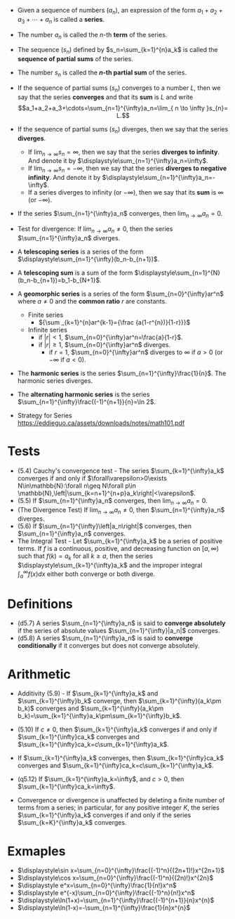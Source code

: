 
- Given a sequence of numbers $(a_{n})$, an expression of the form $a_1+a_2+a_3+\cdots+a_n$ is called a **series**.
- The number $a_n$ is called the $n$-th **term** of the series.
- The sequence $(s_n)$ defined by $s_n=\sum_{k=1}^{n}a_k$ is called the **sequence of partial sums** of the series.
- The number $s_n$ is called the **$n$-th partial sum** of the series.
- If the sequence of partial sums $(s_n)$ converges to a number $L$, then we say that the series **converges** and that its **sum** is $L$ and write $$a_1+a_2+a_3+\cdots=\sum_{n=1}^{\infty}a_n=\lim_{ n \to \infty }s_{n}= L.$$
- If the sequence of partial sums $(s_n)$ diverges, then we say that the series **diverges**.
  - If $\displaystyle\lim_{n\to\infty}s_n=\infty$, then we say that the series **diverges to infinity**. And denote it by $\displaystyle\sum_{n=1}^{\infty}a_n=\infty$.
  - If $\displaystyle\lim_{n\to\infty}s_n=-\infty$, then we say that the series **diverges to negative infinity**. And denote it by $\displaystyle\sum_{n=1}^{\infty}a_n=-\infty$.
  - If a series diverges to infinity (or $-\infty$), then we say that its **sum** is $\infty$ (or $-\infty$).



- If the series $\sum_{n=1}^{\infty}a_n$ converges, then $\displaystyle\lim_{n\to\infty}a_n=0$.
- Test for divergence: If $\displaystyle\lim_{n\to\infty}a_n\neq0$, then the series $\sum_{n=1}^{\infty}a_n$ diverges.


- A **telescoping series** is a series of the form $\displaystyle\sum_{n=1}^{\infty}(b_n-b_{n+1})$.
- A **telescoping sum** is a sum of the form $\displaystyle\sum_{n=1}^{N}(b_n-b_{n+1})=b_1-b_{N+1}$.



- A **geomorphic series** is a series of the form $\sum_{n=0}^{\infty}ar^n$ where $a\neq0$ and the **common ratio** $r$ are constants.
	- Finite series
		-  ${\sum _{k=1}^{n}ar^{k-1}={\frac {a(1-r^{n})}{1-r}}}$
	- Infinite series
		- if $|r|<1$, $\sum_{n=0}^{\infty}ar^n=\frac{a}{1-r}$.
		- if $|r|\geq1$, $\sum_{n=0}^{\infty}ar^n$ diverges.
			- if $r=1$, $\sum_{n=0}^{\infty}ar^n$ diverges to $\infty$ if $a>0$ (or $-\infty$ if $a<0$).
- The **harmonic series** is the series $\sum_{n=1}^{\infty}\frac{1}{n}$. The harmonic series diverges.
- The **alternating harmonic series** is the series $\sum_{n=1}^{\infty}\frac{(-1)^{n+1}}{n}=\ln 2$.

	

- Strategy for Series https://eddieguo.ca/assets/downloads/notes/math101.pdf



# Tests

- (5.4) Cauchy's convergence test - The series $\sum_{k=1}^{\infty}a_k$ converges if and only if $\forall\varepsilon>0\exists N\in\mathbb{N}:\forall n\geq N\forall p\in \mathbb{N},\left|\sum_{k=n+1}^{n+p}a_k\right|<\varepsilon$.
- (5.5) If $\sum_{n=1}^{\infty}a_n$ converges, then $\lim_{n\to\infty}a_n=0$.
- (The Divergence Test) If $\lim_{n\to\infty}a_n\neq0$, then $\sum_{n=1}^{\infty}a_n$ diverges.
- (5.6) If $\sum_{n=1}^{\infty}\left|a_n\right|$ converges, then $\sum_{n=1}^{\infty}a_n$ converges.
- The Integral Test - Let $\sum_{k=1}^{\infty}a_k$ be a series of positive terms. If $f$ is a continuous, positive, and decreasing function on $[a, \infty)$ such that $f(k)=a_k$ for all $k\geq a$, then the series $\displaystyle\sum_{k=1}^{\infty}a_k$ and the improper integral $\displaystyle\int_{a}^{\infty}f(x)dx$ either both converge or both diverge.




# Definitions

- (d5.7) A series $\sum_{n=1}^{\infty}a_n$ is said to **converge absolutely** if the series of absolute values $\sum_{n=1}^{\infty}|a_n|$ converges.
- (d5.8) A series $\sum_{n=1}^{\infty}a_n$ is said to **converge conditionally** if it converges but does not converge absolutely.

# Arithmetic

- Additivity (5.9) - If $\sum_{k=1}^{\infty}a_k$ and $\sum_{k=1}^{\infty}b_k$ converge, then $\sum_{k=1}^{\infty}(a_k\pm b_k)$ converges and $\sum_{k=1}^{\infty}(a_k\pm b_k)=\sum_{k=1}^{\infty}a_k\pm\sum_{k=1}^{\infty}b_k$.
- (5.10) If $c\neq0$, then $\sum_{k=1}^{\infty}a_k$ converges if and only if $\sum_{k=1}^{\infty}ca_k$ converges and $\sum_{k=1}^{\infty}ca_k=c\sum_{k=1}^{\infty}a_k$.
- If $\sum_{k=1}^{\infty}a_k$ converges, then $\sum_{k=1}^{\infty}ca_k$ converges and $\sum_{k=1}^{\infty}ca_k=c\sum_{k=1}^{\infty}a_k$.
- (q5.12) If $\sum_{k=1}^{\infty}a_k=\infty$, and $c>0$, then $\sum_{k=1}^{\infty}ca_k=\infty$.  

- Convergence or divergence is unaffected by deleting a finite number of terms from a series; in particular, for any positive integer $K$, the series $\sum_{k=1}^{\infty}a_k$ converges if and only if the series $\sum_{k=K}^{\infty}a_k$ converges.



# Exmaples

- $\displaystyle\sin x=\sum_{n=0}^{\infty}\frac{(-1)^n}{(2n+1)!}x^{2n+1}$ 
- $\displaystyle\cos x=\sum_{n=0}^{\infty}\frac{(-1)^n}{(2n)!}x^{2n}$ 
- $\displaystyle e^x=\sum_{n=0}^{\infty}\frac{1}{n!}x^n$
- $\displaystyle e^{-x}\sum_{n=0}^{\infty}\frac{(-1)^n}{n!}x^n$
- $\displaystyle\ln(1+x)=\sum_{n=1}^{\infty}\frac{(-1)^{n+1}}{n}x^{n}$
- $\displaystyle\ln(1-x)=-\sum_{n=1}^{\infty}\frac{1}{n}x^{n}$









